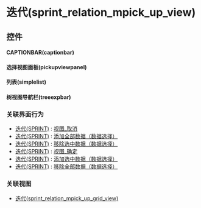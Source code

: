 # 迭代(sprint_relation_mpick_up_view)  <!-- {docsify-ignore-all} -->



## 控件
#### CAPTIONBAR(captionbar)
#### 选择视图面板(pickupviewpanel)
#### 列表(simplelist)
#### 树视图导航栏(treeexpbar)


### 关联界面行为
  * [迭代(SPRINT)](module/ProjMgmt/sprint) : [视图_取消](module/ProjMgmt/sprint#界面行为)
  * [迭代(SPRINT)](module/ProjMgmt/sprint) : [添加全部数据（数据选择）](module/ProjMgmt/sprint#界面行为)
  * [迭代(SPRINT)](module/ProjMgmt/sprint) : [移除选中数据（数据选择）](module/ProjMgmt/sprint#界面行为)
  * [迭代(SPRINT)](module/ProjMgmt/sprint) : [视图_确定](module/ProjMgmt/sprint#界面行为)
  * [迭代(SPRINT)](module/ProjMgmt/sprint) : [添加选中数据（数据选择）](module/ProjMgmt/sprint#界面行为)
  * [迭代(SPRINT)](module/ProjMgmt/sprint) : [移除全部数据（数据选择）](module/ProjMgmt/sprint#界面行为)

### 关联视图
  * [迭代(sprint_relation_mpick_up_grid_view)](app/view/sprint_relation_mpick_up_grid_view)

<script>
 const { createApp } = Vue
  createApp({
    data() {
      return {

      }
    }
  }).use(ElementPlus).mount('#app')
</script>